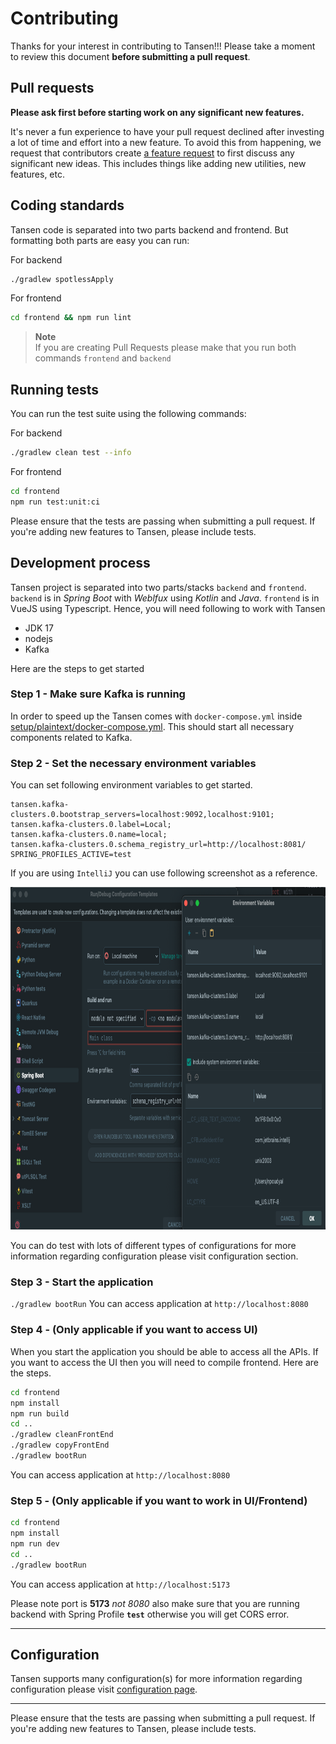 # Contributing

Thanks for your interest in contributing to Tansen!!! Please take a moment to review this document **before submitting a pull request**.

## Pull requests

**Please ask first before starting work on any significant new features.**

It's never a fun experience to have your pull request declined after investing a lot of time and effort into a new feature. To avoid this from happening, we request that contributors create [a feature request](https://github.com/ideasbucketlabs/tansen/discussions/new?category=ideas) to first discuss any significant new ideas. This includes things like adding new utilities, new features, etc.

## Coding standards

Tansen code is separated into two parts backend and frontend. But formatting both parts are easy you can run:

For backend
```sh
./gradlew spotlessApply
```
For frontend
```sh
cd frontend && npm run lint
```
> **Note**  
> If you are creating Pull Requests please make that you run both commands `frontend` and `backend`


## Running tests

You can run the test suite using the following commands:

For backend
```sh
./gradlew clean test --info
```
For frontend
```sh
cd frontend
npm run test:unit:ci
```
Please ensure that the tests are passing when submitting a pull request. If you're adding new features to Tansen, please include tests.

## Development process

Tansen project is separated into two parts/stacks `backend` and `frontend`. `backend` is in _Spring Boot_ with _Weblfux_ using _Kotlin_ and _Java_. `frontend` is in VueJS using Typescript. Hence, you will need following to work with Tansen
* JDK 17
* nodejs
* Kafka

Here are the steps to get started

### Step 1 - Make sure Kafka is running ###
In order to speed up the Tansen comes with `docker-compose.yml` inside [setup/plaintext/docker-compose.yml](https://raw.githubusercontent.com/ideasbucketlabs/tansen/main/setup/plaintext/docker-compose.yml). This should start all necessary components related to Kafka. 

### Step 2 - Set the necessary environment variables
You can set following environment variables to get started.
```environment-variables
tansen.kafka-clusters.0.bootstrap_servers=localhost:9092,localhost:9101;
tansen.kafka-clusters.0.label=Local;
tansen.kafka-clusters.0.name=local;
tansen.kafka-clusters.0.schema_registry_url=http://localhost:8081/
SPRING_PROFILES_ACTIVE=test
```
If you are using `IntelliJ` you can use following screenshot as a reference.
<p>
  <picture>
      <img alt="Tansen Environment configuration in IntelliJ" src="https://raw.githubusercontent.com/ideasbucketlabs/tansen/main/documentation/images/environment-settings.png" width="900" height="548" style="max-width: 100%;">
  </picture>
</p>

You can do test with lots of different types of configurations for more information regarding configuration please visit configuration section.

### Step 3 - Start the application
`./gradlew bootRun`
You can access application at `http://localhost:8080`

### Step 4 - (Only applicable if you want to access UI)
When you start the application you should be able to access all the APIs. If you want to access the UI then you will need to compile frontend. Here are the steps.
```bash
cd frontend
npm install 
npm run build
cd ..
./gradlew cleanFrontEnd
./gradlew copyFrontEnd
./gradlew bootRun
```
You can access application at `http://localhost:8080`

### Step 5 - (Only applicable if you want to work in UI/Frontend)
```bash
cd frontend
npm install 
npm run dev
cd ..
./gradlew bootRun
```
You can access application at `http://localhost:5173` 

Please note port is **5173** _not 8080_ also make sure that you are running backend with Spring Profile **`test`** otherwise you will get CORS error.

---

## Configuration

Tansen supports many configuration(s) for more information regarding configuration please visit [configuration page](https://github.com/ideasbucketlabs/tansen/blob/main/documentation/configuration.md).

---

Please ensure that the tests are passing when submitting a pull request. If you're adding new features to Tansen, please include tests.
